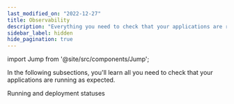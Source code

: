 ```yaml
---
last_modified_on: "2022-12-27"
title: Observability
description: "Everything you need to check that your applications are running as expected."
sidebar_label: hidden
hide_pagination: true
---
```


import Jump from '@site/src/components/Jump';

In the following subsections, you'll learn all you need to check that your applications are running as expected.

<Jump to="/docs/using-qovery/observability/running-and-deployment-statuses/">Running and deployment statuses</Jump>



